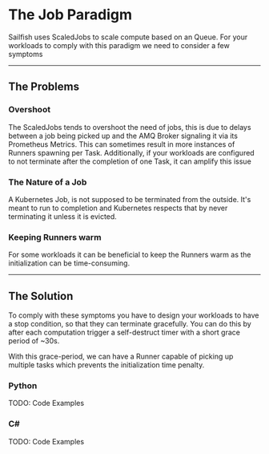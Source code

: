 # The Job Paradigm
Sailfish uses ScaledJobs to scale compute based on an Queue.
For your workloads to comply with this paradigm we need to consider a few symptoms

---

## The Problems

### Overshoot
The ScaledJobs tends to overshoot the need of jobs, this is due to delays between a job being picked up and the AMQ Broker signaling it via its Prometheus Metrics. This can sometimes result in more instances of Runners spawning per Task. Additionally, if your workloads are configured to not terminate after the completion of one Task, it can amplify this issue

### The Nature of a Job
A Kubernetes Job, is not supposed to be terminated from the outside. It's meant to run to completion and Kubernetes respects that by never terminating it unless it is evicted. 

### Keeping Runners warm
For some workloads it can be beneficial to keep the Runners warm as the initialization can be time-consuming.

---

## The Solution
To comply with these symptoms you have to design your workloads to have a stop condition, so that they can terminate gracefully. You can do this by after each computation trigger a self-destruct timer with a short grace period of ~30s.

With this grace-period, we can have a Runner capable of picking up multiple tasks which prevents the initialization time penalty. 


### Python
TODO: Code Examples

### C#
TODO: Code Examples


